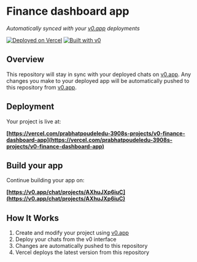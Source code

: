 # Finance dashboard app

*Automatically synced with your [v0.app](https://v0.app) deployments*

[![Deployed on Vercel](https://img.shields.io/badge/Deployed%20on-Vercel-black?style=for-the-badge&logo=vercel)](https://vercel.com/prabhatpoudeledu-3908s-projects/v0-finance-dashboard-app)
[![Built with v0](https://img.shields.io/badge/Built%20with-v0.app-black?style=for-the-badge)](https://v0.app/chat/projects/AXhuJXp6iuC)

## Overview

This repository will stay in sync with your deployed chats on [v0.app](https://v0.app).
Any changes you make to your deployed app will be automatically pushed to this repository from [v0.app](https://v0.app).

## Deployment

Your project is live at:

**[https://vercel.com/prabhatpoudeledu-3908s-projects/v0-finance-dashboard-app](https://vercel.com/prabhatpoudeledu-3908s-projects/v0-finance-dashboard-app)**

## Build your app

Continue building your app on:

**[https://v0.app/chat/projects/AXhuJXp6iuC](https://v0.app/chat/projects/AXhuJXp6iuC)**

## How It Works

1. Create and modify your project using [v0.app](https://v0.app)
2. Deploy your chats from the v0 interface
3. Changes are automatically pushed to this repository
4. Vercel deploys the latest version from this repository